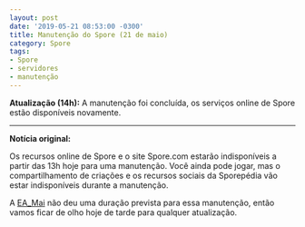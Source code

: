 ```yaml
---
layout: post
date: '2019-05-21 08:53:00 -0300'
title: Manutenção do Spore (21 de maio)
category: Spore
tags:
- Spore
- servidores
- manutenção
---
```


**Atualização (14h):** A manutenção foi concluída, os serviços online de Spore estão disponíveis novamente.

---

**Notícia original:**

Os recursos online de Spore e o site Spore.com estarão indisponíveis a partir das 13h hoje para uma manutenção. Você ainda pode jogar, mas o compartilhamento de criações e os recursos sociais da Sporepédia vão estar indisponíveis durante a manutenção.

A [EA_Mai](https://answers.ea.com/t5/Announcements/SPORE-Maintenance-May-21-2019/m-p/7883228#M9) não deu uma duração prevista para essa manutenção, então vamos ficar de olho hoje de tarde para qualquer atualização.
